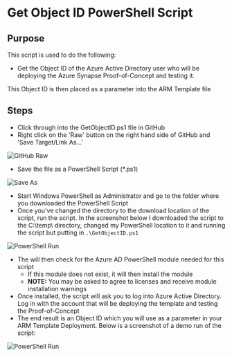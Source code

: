 # Get Object ID PowerShell Script

## Purpose
This script is used to do the following:

- Get the Object ID of the Azure Active Directory user who will be deploying the Azure Synapse Proof-of-Concept and testing it.

This Object ID is then placed as a parameter into the ARM Template file

## Steps
- Click through into the GetObjectID.ps1 file in GitHub
- Right click on the 'Raw' button on the right hand side of GitHub and 'Save Target/Link As...'

![GitHub Raw](https://github.com/JamJarchitect/Synapse/blob/master/poc/101-synapse-poc/images/5.png)

- Save the file as a PowerShell Script (*.ps1)

![Save As](https://github.com/JamJarchitect/Synapse/blob/master/poc/101-synapse-poc/images/6.png)

- Start Windows PowerShell as Administrator and go to the folder where you downloaded the PowerShell Script
- Once you've changed the directory to the download location of the script, run the script. In the screenshot below I downloaded the script to the C:\temp\ directory, changed my PowerShell location to it and running the script but putting in `.\GetObjectID.ps1`

![PowerShell Run](https://github.com/JamJarchitect/Synapse/blob/master/poc/101-synapse-poc/images/7.png)

- The will then check for the Azure AD PowerShell module needed for this script
    - If this module does not exist, it will then install the module
    - **NOTE:** You may be asked to agree to licenses and receive module installation warnings
- Once installed, the script will ask you to log into Azure Active Directory. Log in with the account that will be deploying the template and testing the Proof-of-Concept
- The end result is an Object ID which you will use as a parameter in your ARM Template Deployment. Below is a screenshot of a demo run of the script:

![PowerShell Run](https://github.com/JamJarchitect/Synapse/blob/master/poc/101-synapse-poc/images/8.png)

